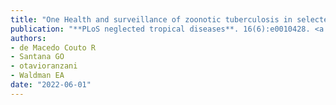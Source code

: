 ```yaml
---
title: "One Health and surveillance of zoonotic tuberculosis in selected low-income, middle-income and high-income countries: A systematic review"
publication: "**PLoS neglected tropical diseases**. 16(6):e0010428. <a href='https://doi.org/10.1371/journal.pntd.0010428' target='_blank' rel='noopener noreferrer'>10.1371/journal.pntd.0010428</a>"
authors:
- de Macedo Couto R
- Santana GO
- otavioranzani
- Waldman EA
date: "2022-06-01"
---
```


